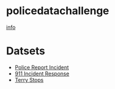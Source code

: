 # policedatachallenge

[info](https://www.policedatainitiative.org/datasets/)

# Datsets

- [Police Report Incident](https://data.seattle.gov/api/views/7ais-f98f/rows/csv?accessType=DOWNLOAD)
- [911 Incident Response](https://www.policedatainitiative.org/datasets/)
- [Terry Stops](https://www.policedatainitiative.org/datasets/)
